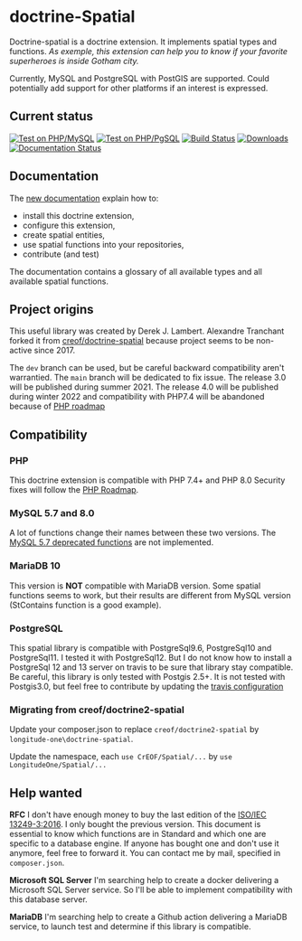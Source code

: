 # doctrine-Spatial
Doctrine-spatial is a doctrine extension. It implements spatial types and functions. 
*As exemple, this extension can help you to know if your favorite superheroes is inside Gotham city.*

Currently, MySQL and PostgreSQL with PostGIS are supported. 
Could potentially add support for other platforms if an interest is expressed.

## Current status
[![Test on PHP/MySQL](https://github.com/longitude-one/doctrine-spatial/actions/workflows/mysql.yaml/badge.svg)](https://github.com/longitude-one/doctrine-spatial/actions/workflows/mysql.yaml)
[![Test on PHP/PgSQL](https://github.com/longitude-one/doctrine-spatial/actions/workflows/pgsql.yaml/badge.svg)](https://github.com/longitude-one/doctrine-spatial/actions/workflows/pgsql.yaml)
[![Build Status](https://travis-ci.com/longitude-one/doctrine-spatial.svg?branch=main)](https://travis-ci.com/longitude-one/doctrine-spatial)
[![Downloads](https://img.shields.io/packagist/dm/longitude-one/doctrine-spatial.svg)](https://packagist.org/packages/longitude-one/doctrine-spatial)
[![Documentation Status](https://readthedocs.org/projects/lo-doctrine-spatial/badge/?version=latest)](https://lo-doctrine-spatial.readthedocs.io/en/latest/?badge=latest)

[comment]: <> ([![Code Climate]&#40;https://codeclimate.com/github/longitude-one/doctrine-spatial/badges/gpa.svg&#41;]&#40;https://codeclimate.com/github/longitude-one/doctrine-spatial&#41;)

[comment]: <> ([![Coverage Status]&#40;https://coveralls.io/repos/longitude-one/doctrine-spatial/badge.svg?branch=master&service=github&#41;]&#40;https://coveralls.io/github/longitude-one/doctrine-spatial?branch=master&#41;)

Documentation 
-------------

The [new documentation](https://doctrine-spatial.readthedocs.io) explain how to:

* install this doctrine extension,
* configure this extension,
* create spatial entities,
* use spatial functions into your repositories,
* contribute (and test)

The documentation contains a glossary of all available types and all available spatial functions.

## Project origins
This useful library was created by Derek J. Lambert. 
Alexandre Tranchant forked it from [creof/doctrine-spatial](https://github.com/creof/doctrine-spatial)
because project seems to be non-active since 2017.

The `dev` branch can be used, but be careful backward compatibility aren't warrantied.
The `main` branch will be dedicated to fix issue.
The release 3.0 will be published during summer 2021.
The release 4.0 will be published during winter 2022 and compatibility with PHP7.4 will be abandoned because of 
[PHP roadmap](https://www.php.net/supported-versions.php)

Compatibility
-------------
### PHP
This doctrine extension is compatible with PHP 7.4+ and PHP 8.0
Security fixes will follow the [PHP Roadmap](https://www.php.net/supported-versions.php).

### MySQL 5.7 and 8.0
A lot of functions change their names between these two versions. The [MySQL 5.7 deprecated functions](https://stackoverflow.com/questions/60377271/why-some-spatial-functions-does-not-exists-on-my-mysql-server)
are not implemented.

### MariaDB 10
This version is **NOT** compatible with MariaDB version. Some spatial functions seems to work, but their results are 
different from MySQL version (StContains function is a good example). 

### PostgreSQL
This spatial library is compatible with PostgreSql9.6, PostgreSql10 and 
PostgreSql11. I tested it with PostgreSql12. But I do not know how to install a PostgreSql 12 and 13 server on travis to
be sure that library stay compatible. Be careful, this library is only tested with Postgis 2.5+. It is not tested with 
Postgis3.0, but feel free to contribute by updating the [travis configuration](./.travis.yml)

### Migrating from creof/doctrine2-spatial
Update your composer.json to replace `creof/doctrine2-spatial` by `longitude-one\doctrine-spatial`.

Update the namespace, each `use CrEOF/Spatial/...` by `use LongitudeOne/Spatial/...`

## Help wanted

**RFC**
I don't have enough money to buy the last edition of the [ISO/IEC 13249-3:2016](https://www.iso.org/standard/60343.html).
I only bought the previous version. This document is essential to know which functions are in Standard and which one
are specific to a database engine. If anyone has bought one and don't use it anymore, feel free to forward it. You can
contact me by mail, specified in `composer.json`.

**Microsoft SQL Server**
I'm searching help to create a docker delivering a Microsoft SQL Server service. So I'll be able to implement
compatibility with this database server.

**MariaDB**
I'm searching help to create a Github action delivering a MariaDB service, to launch test and determine if
this library is compatible.
